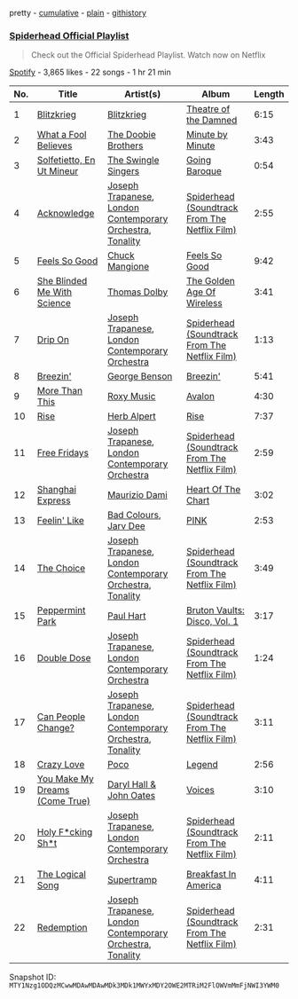 pretty - [cumulative](/playlists/cumulative/37i9dQZF1DX67KMeDsV7oL.md) - [plain](/playlists/plain/37i9dQZF1DX67KMeDsV7oL) - [githistory](https://github.githistory.xyz/mackorone/spotify-playlist-archive/blob/main/playlists/plain/37i9dQZF1DX67KMeDsV7oL)

### [Spiderhead Official Playlist](https://open.spotify.com/playlist/37i9dQZF1DX67KMeDsV7oL)

> Check out the Official Spiderhead Playlist\. Watch now on Netflix

[Spotify](https://open.spotify.com/user/spotify) - 3,865 likes - 22 songs - 1 hr 21 min

| No. | Title | Artist(s) | Album | Length |
|---|---|---|---|---|
| 1 | [Blitzkrieg](https://open.spotify.com/track/3VE7vUZ8Hcg4WtlrVwXwWl) | [Blitzkrieg](https://open.spotify.com/artist/54vbdnaHSULmWN0qWSzACT) | [Theatre of the Damned](https://open.spotify.com/album/67On08o0cKjvP0KD291DTU) | 6:15 |
| 2 | [What a Fool Believes](https://open.spotify.com/track/2yBVeksU2EtrPJbTu4ZslK) | [The Doobie Brothers](https://open.spotify.com/artist/39T6qqI0jDtSWWioX8eGJz) | [Minute by Minute](https://open.spotify.com/album/7je2uv9QBH65HhADDZitbB) | 3:43 |
| 3 | [Solfetietto, En Ut Mineur](https://open.spotify.com/track/5BGe92r3hyLf14Uq3ea5mA) | [The Swingle Singers](https://open.spotify.com/artist/2Rn34e82tV2YfbLfP1omlS) | [Going Baroque](https://open.spotify.com/album/6EbmD7EGlv0qeWQxz3Wghl) | 0:54 |
| 4 | [Acknowledge](https://open.spotify.com/track/6AAPmMobhOjWC4NxWaMJXg) | [Joseph Trapanese](https://open.spotify.com/artist/566MlWaCa63jvMZV9YMj3V), [London Contemporary Orchestra](https://open.spotify.com/artist/1Uw2tN8RWQAKO3jtsqIJ8M), [Tonality](https://open.spotify.com/artist/5pcicNTH7aIJujRAA7WFXg) | [Spiderhead \(Soundtrack From The Netflix Film\)](https://open.spotify.com/album/5haACGpU0WzL5FkCUr6YGI) | 2:55 |
| 5 | [Feels So Good](https://open.spotify.com/track/2M7EflZCPCqqRLB9hy5MDy) | [Chuck Mangione](https://open.spotify.com/artist/2MMaIlHd8UvDW0mVRAncD6) | [Feels So Good](https://open.spotify.com/album/5w0p1F0Q1wBqsX2UiX6CCD) | 9:42 |
| 6 | [She Blinded Me With Science](https://open.spotify.com/track/6HYf9ZEZKuxy581QVmYA6c) | [Thomas Dolby](https://open.spotify.com/artist/2Uz58cSxlJgefDaSikxYQ7) | [The Golden Age Of Wireless](https://open.spotify.com/album/3V177EgHtR65iBY1NHZxp4) | 3:41 |
| 7 | [Drip On](https://open.spotify.com/track/4hhFueieNdbLnYyHg0FHN9) | [Joseph Trapanese](https://open.spotify.com/artist/566MlWaCa63jvMZV9YMj3V), [London Contemporary Orchestra](https://open.spotify.com/artist/1Uw2tN8RWQAKO3jtsqIJ8M) | [Spiderhead \(Soundtrack From The Netflix Film\)](https://open.spotify.com/album/5haACGpU0WzL5FkCUr6YGI) | 1:13 |
| 8 | [Breezin'](https://open.spotify.com/track/1m3BAsNsQAaSNMD2M6vlKY) | [George Benson](https://open.spotify.com/artist/4N8BwYTEC6XqykGvXXlmfv) | [Breezin'](https://open.spotify.com/album/1ei5QjnfB7PHINJOH8Gft5) | 5:41 |
| 9 | [More Than This](https://open.spotify.com/track/6N7gPTru90HYLRUIVDQ185) | [Roxy Music](https://open.spotify.com/artist/3fhOTtm0LBJ3Ojn4hIljLo) | [Avalon](https://open.spotify.com/album/3JXODSjT9mUz2lIb4YIErw) | 4:30 |
| 10 | [Rise](https://open.spotify.com/track/1TsmHRIXvMTLP7Vu53XsUV) | [Herb Alpert](https://open.spotify.com/artist/1PqdKx88nAgPolRy079lMl) | [Rise](https://open.spotify.com/album/7HY0aAzDNhAqmFHATtABPY) | 7:37 |
| 11 | [Free Fridays](https://open.spotify.com/track/7rywJRCE0hIWh3VzkBHXVd) | [Joseph Trapanese](https://open.spotify.com/artist/566MlWaCa63jvMZV9YMj3V), [London Contemporary Orchestra](https://open.spotify.com/artist/1Uw2tN8RWQAKO3jtsqIJ8M) | [Spiderhead \(Soundtrack From The Netflix Film\)](https://open.spotify.com/album/5haACGpU0WzL5FkCUr6YGI) | 2:59 |
| 12 | [Shanghai Express](https://open.spotify.com/track/5oqDSbyHSMKSQocnTx6U28) | [Maurizio Dami](https://open.spotify.com/artist/5TVeAJmehYn5Feb2mojsAF) | [Heart Of The Chart](https://open.spotify.com/album/2tlyQK9gIlVCbunjrPFOHH) | 3:02 |
| 13 | [Feelin' Like](https://open.spotify.com/track/0mx1gpysb3usa8UsG40icX) | [Bad Colours](https://open.spotify.com/artist/0x3KkCJuve7n51ThZGNAIX), [Jarv Dee](https://open.spotify.com/artist/1sAKNLVFmAmxaurWLdmu1u) | [PINK](https://open.spotify.com/album/3GJYlM5Q1cD4I1G2MbIKyE) | 2:53 |
| 14 | [The Choice](https://open.spotify.com/track/6uIpCAvWH0OniWOLz3L6oL) | [Joseph Trapanese](https://open.spotify.com/artist/566MlWaCa63jvMZV9YMj3V), [London Contemporary Orchestra](https://open.spotify.com/artist/1Uw2tN8RWQAKO3jtsqIJ8M), [Tonality](https://open.spotify.com/artist/5pcicNTH7aIJujRAA7WFXg) | [Spiderhead \(Soundtrack From The Netflix Film\)](https://open.spotify.com/album/5haACGpU0WzL5FkCUr6YGI) | 3:49 |
| 15 | [Peppermint Park](https://open.spotify.com/track/3T8euNLupr0hwqS1oEITjt) | [Paul Hart](https://open.spotify.com/artist/6HqDg6DeGjz0SgqEEEEmVu) | [Bruton Vaults: Disco, Vol\. 1](https://open.spotify.com/album/68w7yR6DkhU0OL9EXeeEbK) | 3:17 |
| 16 | [Double Dose](https://open.spotify.com/track/6ufiWSDtrSMSoZVF5gPmJf) | [Joseph Trapanese](https://open.spotify.com/artist/566MlWaCa63jvMZV9YMj3V), [London Contemporary Orchestra](https://open.spotify.com/artist/1Uw2tN8RWQAKO3jtsqIJ8M) | [Spiderhead \(Soundtrack From The Netflix Film\)](https://open.spotify.com/album/5haACGpU0WzL5FkCUr6YGI) | 1:24 |
| 17 | [Can People Change?](https://open.spotify.com/track/3AYs78JSa3FgmQxTtNyrQi) | [Joseph Trapanese](https://open.spotify.com/artist/566MlWaCa63jvMZV9YMj3V), [London Contemporary Orchestra](https://open.spotify.com/artist/1Uw2tN8RWQAKO3jtsqIJ8M), [Tonality](https://open.spotify.com/artist/5pcicNTH7aIJujRAA7WFXg) | [Spiderhead \(Soundtrack From The Netflix Film\)](https://open.spotify.com/album/5haACGpU0WzL5FkCUr6YGI) | 3:11 |
| 18 | [Crazy Love](https://open.spotify.com/track/4l6uTQ4A2eWZrOzjgm1bey) | [Poco](https://open.spotify.com/artist/0fyqyjD7pbaVzbu94ylWQR) | [Legend](https://open.spotify.com/album/5pC3jEw11eiVY5Vi9z1ooi) | 2:56 |
| 19 | [You Make My Dreams \(Come True\)](https://open.spotify.com/track/4o6BgsqLIBViaGVbx5rbRk) | [Daryl Hall & John Oates](https://open.spotify.com/artist/77tT1kLj6mCWtFNqiOmP9H) | [Voices](https://open.spotify.com/album/4LniALl9S6YedTFdiZWOMS) | 3:10 |
| 20 | [Holy F\*cking Sh\*t](https://open.spotify.com/track/4yzTjl4ty6k2KSQ9JCd2fc) | [Joseph Trapanese](https://open.spotify.com/artist/566MlWaCa63jvMZV9YMj3V), [London Contemporary Orchestra](https://open.spotify.com/artist/1Uw2tN8RWQAKO3jtsqIJ8M) | [Spiderhead \(Soundtrack From The Netflix Film\)](https://open.spotify.com/album/5haACGpU0WzL5FkCUr6YGI) | 2:11 |
| 21 | [The Logical Song](https://open.spotify.com/track/2IOeOJyiuzwF8BRAK9jJyj) | [Supertramp](https://open.spotify.com/artist/3JsMj0DEzyWc0VDlHuy9Bx) | [Breakfast In America](https://open.spotify.com/album/7i75GRwJbhDDiLi2uQHTtZ) | 4:11 |
| 22 | [Redemption](https://open.spotify.com/track/3Tqd7D4DjwboPzsoAYOQg5) | [Joseph Trapanese](https://open.spotify.com/artist/566MlWaCa63jvMZV9YMj3V), [London Contemporary Orchestra](https://open.spotify.com/artist/1Uw2tN8RWQAKO3jtsqIJ8M), [Tonality](https://open.spotify.com/artist/5pcicNTH7aIJujRAA7WFXg) | [Spiderhead \(Soundtrack From The Netflix Film\)](https://open.spotify.com/album/5haACGpU0WzL5FkCUr6YGI) | 2:31 |

Snapshot ID: `MTY1Nzg1ODQzMCwwMDAwMDAwMDk3MDk1MWYxMDY2OWE2MTRiM2FlOWVmMmFjNWI3YWM0`
